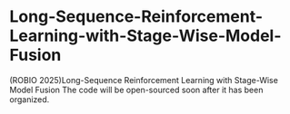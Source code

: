 # Long-Sequence-Reinforcement-Learning-with-Stage-Wise-Model-Fusion
(ROBIO 2025)Long-Sequence Reinforcement Learning with Stage-Wise Model Fusion
The code will be open-sourced soon after it has been organized.
